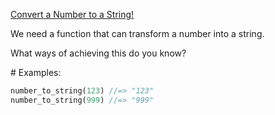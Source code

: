 [Convert a Number to a String!](https://www.codewars.com/kata/5265326f5fda8eb1160004c8)

We need a function that can transform a number into a string.

What ways of achieving this do you know?

\# Examples:

```rust
number_to_string(123) //=> "123"
number_to_string(999) //=> "999"
```